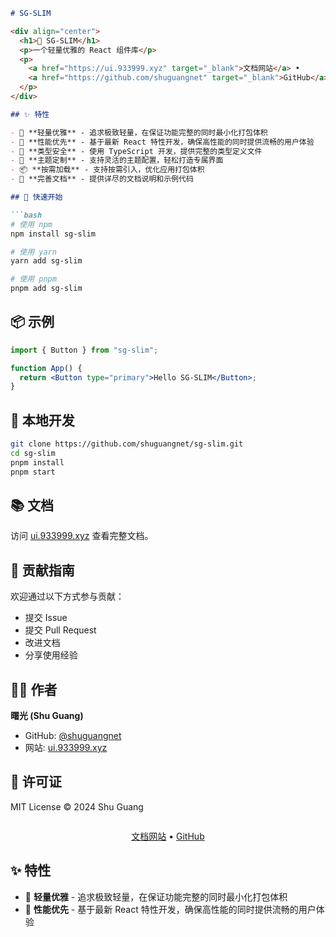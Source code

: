 ````markdown:/Users/shuguang/Desktop/sg-slim/README.md
# SG-SLIM

<div align="center">
  <h1>🎨 SG-SLIM</h1>
  <p>一个轻量优雅的 React 组件库</p>
  <p>
    <a href="https://ui.933999.xyz" target="_blank">文档网站</a> •
    <a href="https://github.com/shuguangnet" target="_blank">GitHub</a>
  </p>
</div>

## ✨ 特性

- 🎯 **轻量优雅** - 追求极致轻量，在保证功能完整的同时最小化打包体积
- 🚀 **性能优先** - 基于最新 React 特性开发，确保高性能的同时提供流畅的用户体验
- 💎 **类型安全** - 使用 TypeScript 开发，提供完整的类型定义文件
- 🎨 **主题定制** - 支持灵活的主题配置，轻松打造专属界面
- 📦 **按需加载** - 支持按需引入，优化应用打包体积
- 📝 **完善文档** - 提供详尽的文档说明和示例代码

## 🚀 快速开始

```bash
# 使用 npm
npm install sg-slim

# 使用 yarn
yarn add sg-slim

# 使用 pnpm
pnpm add sg-slim
````

## 📦 示例

```jsx
import { Button } from "sg-slim";

function App() {
  return <Button type="primary">Hello SG-SLIM</Button>;
}
```

## 🔨 本地开发

```bash
git clone https://github.com/shuguangnet/sg-slim.git
cd sg-slim
pnpm install
pnpm start
```

## 📚 文档

访问 [ui.933999.xyz](https://ui.933999.xyz) 查看完整文档。

## 🤝 贡献指南

欢迎通过以下方式参与贡献：

- 提交 Issue
- 提交 Pull Request
- 改进文档
- 分享使用经验

## 👨‍💻 作者

**曙光 (Shu Guang)**

- GitHub: [@shuguangnet](https://github.com/shuguangnet)
- 网站: [ui.933999.xyz](https://ui.933999.xyz)

## 📄 许可证

MIT License © 2024 Shu Guang

```

```

<div align="center">
  <p>
    <a href="https://ui.933999.xyz" target="_blank">文档网站</a> •
    <a href="https://github.com/shuguangnet" target="_blank">GitHub</a>
  </p>
</div>

## ✨ 特性

- 🎯 **轻量优雅** - 追求极致轻量，在保证功能完整的同时最小化打包体积
- 🚀 **性能优先** - 基于最新 React 特性开发，确保高性能的同时提供流畅的用户体验
